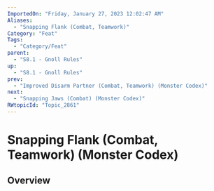 ```yaml
---
ImportedOn: "Friday, January 27, 2023 12:02:47 AM"
Aliases:
  - "Snapping Flank (Combat, Teamwork)"
Category: "Feat"
Tags:
  - "Category/Feat"
parent:
  - "S8.1 - Gnoll Rules"
up:
  - "S8.1 - Gnoll Rules"
prev:
  - "Improved Disarm Partner (Combat, Teamwork) (Monster Codex)"
next:
  - "Snapping Jaws (Combat) (Monster Codex)"
RWtopicId: "Topic_2861"
---
```

# Snapping Flank (Combat, Teamwork) (Monster Codex)
## Overview
